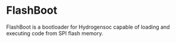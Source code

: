 # FlashBoot
FlashBoot is a bootloader for Hydrogensoc capable of loading and executing code from SPI flash memory.